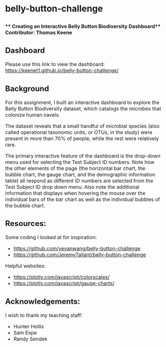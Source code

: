 # belly-button-challenge

<font size="3">** Creating an Interactive Belly Button Biodiversity Dashboard**  
**Contributor:** Thomas Keene
---

## Dashboard
Please use this link to view the dashboard: https://keenet1.github.io/belly-button-challenge/

## Background
For this assignment, I built an interactive dashboard to explore the Belly Button Biodiversity dataset, which catalogs the microbes that colonize human navels.

The dataset reveals that a small handful of microbial species (also called operational taxonomic units, or OTUs, in the study) were present in more than 70% of people, while the rest were relatively rare.

The primary interactive feature of the dashboard is the drop-down menu used for selecting the Test Subject ID numbers. Note how the other elements of the page (the horizontal bar chart, the bubble chart, the gauge chart, and the demographic information table) all respond as different ID numbers are selected from the Test Subject ID drop down menu. Also note the additional information that displays when hovering the mouse over the individual bars of the bar chart as well as the individual bubbles of the bubble chart.

## Resources:
Some coding I looked at for inspiration:
- https://github.com/yeyanwang/belly-button-challenge
- https://github.com/JeremyTallant/belly-button-challenge

Helpful websites:
- https://plotly.com/javascript/colorscales/
- https://plotly.com/javascript/gauge-charts/

## Acknowledgements:
I wish to thank my teaching staff:
- Hunter Hollis
- Sam Espe
- Randy Sendek
